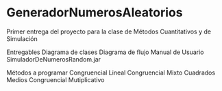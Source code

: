 # GeneradorNumerosAleatorios
Primer entrega del proyecto para la clase de Métodos Cuantitativos y de Simulación 

  Entregables 
    Diagrama de clases 
    Diagrama de flujo 
    Manual de Usuario 
    SimuladorDeNumerosRandom.jar
    
 Métodos a programar 
  Congruencial Lineal 
  Congruencial Mixto 
  Cuadrados Medios 
  Congruencial Mutiplicativo 
